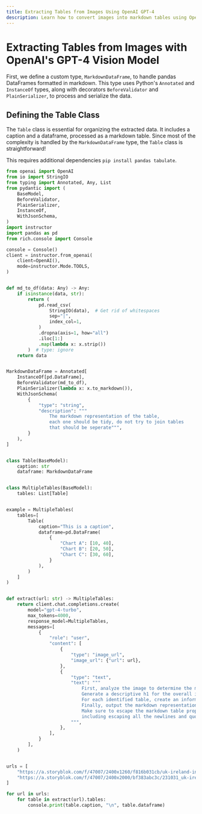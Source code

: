 ```yaml
---
title: Extracting Tables from Images Using OpenAI GPT-4
description: Learn how to convert images into markdown tables using OpenAI's GPT-4 Vision model for data extraction and analysis.
---
```


# Extracting Tables from Images with OpenAI's GPT-4 Vision Model

First, we define a custom type, `MarkdownDataFrame`, to handle pandas DataFrames formatted in markdown. This type uses Python's `Annotated` and `InstanceOf` types, along with decorators `BeforeValidator` and `PlainSerializer`, to process and serialize the data.

## Defining the Table Class

The `Table` class is essential for organizing the extracted data. It includes a caption and a dataframe, processed as a markdown table. Since most of the complexity is handled by the `MarkdownDataFrame` type, the `Table` class is straightforward!

This requires additional dependencies `pip install pandas tabulate`.

```python
from openai import OpenAI
from io import StringIO
from typing import Annotated, Any, List
from pydantic import (
    BaseModel,
    BeforeValidator,
    PlainSerializer,
    InstanceOf,
    WithJsonSchema,
)
import instructor
import pandas as pd
from rich.console import Console

console = Console()
client = instructor.from_openai(
    client=OpenAI(),
    mode=instructor.Mode.TOOLS,
)


def md_to_df(data: Any) -> Any:
    if isinstance(data, str):
        return (
            pd.read_csv(
                StringIO(data),  # Get rid of whitespaces
                sep="|",
                index_col=1,
            )
            .dropna(axis=1, how="all")
            .iloc[1:]
            .map(lambda x: x.strip())
        )  # type: ignore
    return data


MarkdownDataFrame = Annotated[
    InstanceOf[pd.DataFrame],
    BeforeValidator(md_to_df),
    PlainSerializer(lambda x: x.to_markdown()),
    WithJsonSchema(
        {
            "type": "string",
            "description": """
                The markdown representation of the table,
                each one should be tidy, do not try to join tables
                that should be seperate""",
        }
    ),
]


class Table(BaseModel):
    caption: str
    dataframe: MarkdownDataFrame


class MultipleTables(BaseModel):
    tables: List[Table]


example = MultipleTables(
    tables=[
        Table(
            caption="This is a caption",
            dataframe=pd.DataFrame(
                {
                    "Chart A": [10, 40],
                    "Chart B": [20, 50],
                    "Chart C": [30, 60],
                }
            ),
        )
    ]
)


def extract(url: str) -> MultipleTables:
    return client.chat.completions.create(
        model="gpt-4-turbo",
        max_tokens=4000,
        response_model=MultipleTables,
        messages=[
            {
                "role": "user",
                "content": [
                    {
                        "type": "image_url",
                        "image_url": {"url": url},
                    },
                    {
                        "type": "text",
                        "text": """
                            First, analyze the image to determine the most appropriate headers for the tables.
                            Generate a descriptive h1 for the overall image, followed by a brief summary of the data it contains.
                            For each identified table, create an informative h2 title and a concise description of its contents.
                            Finally, output the markdown representation of each table.
                            Make sure to escape the markdown table properly, and make sure to include the caption and the dataframe.
                            including escaping all the newlines and quotes. Only return a markdown table in dataframe, nothing else.
                        """,
                    },
                ],
            }
        ],
    )


urls = [
    "https://a.storyblok.com/f/47007/2400x1260/f816b031cb/uk-ireland-in-three-charts_chart_a.png/m/2880x0",
    "https://a.storyblok.com/f/47007/2400x2000/bf383abc3c/231031_uk-ireland-in-three-charts_table_v01_b.png/m/2880x0",
]

for url in urls:
    for table in extract(url).tables:
        console.print(table.caption, "\n", table.dataframe)
```
